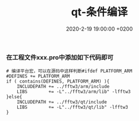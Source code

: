 ﻿---
layout: post
title:  "qt-条件编译"
date:   2020-2-19 19:00:00 +0200
categories: qt
---

### 在工程文件xxx.pro中添加如下代码即可
```
# 编译平台宏，可以在源码中这样判断#ifdef PLATFORM_ARM
#DEFINES += PLATFORM_ARM
if ( contains(DEFINES, PLATFORM_ARM) ){
    INCLUDEPATH += ../fftw3/arm/include
    LIBS        += -L"../fftw3/arm/lib" -lfftw3
}else{
    INCLUDEPATH += ../fftw3/qt/include
    LIBS        += -L"../fftw3/qt/lib" -lfftw3
}
```
